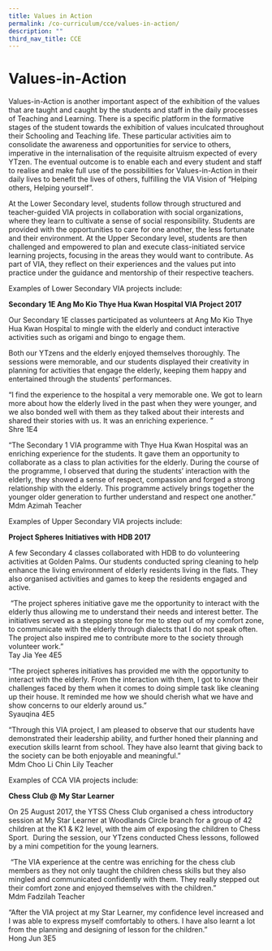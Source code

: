 ```yaml
---
title: Values in Action
permalink: /co-curriculum/cce/values-in-action/
description: ""
third_nav_title: CCE
---
```

# **Values-in-Action**

Values-in-Action is another important aspect of the exhibition of the values that are taught and caught by the students and staff in the daily processes of Teaching and Learning. There is a specific platform in the formative stages of the student towards the exhibition of values inculcated throughout their Schooling and Teaching life. These particular activities aim to consolidate the awareness and opportunities for service to others, imperative in the internalisation of the requisite altruism expected of every YTzen. The eventual outcome is to enable each and every student and staff to realise and make full use of the possibilities for Values-in-Action in their daily lives to benefit the lives of others, fulfilling the VIA Vision of “Helping others, Helping yourself”.

At the Lower Secondary level, students follow through structured and teacher-guided VIA projects in collaboration with social organizations, where they learn to cultivate a sense of social responsibility. Students are provided with the opportunities to care for one another, the less fortunate and their environment. At the Upper Secondary level, students are then challenged and empowered to plan and execute class-initiated service learning projects, focusing in the areas they would want to contribute. As part of VIA, they reflect on their experiences and the values put into practice under the guidance and mentorship of their respective teachers.

Examples of Lower Secondary VIA projects include:

**Secondary 1E Ang Mo Kio Thye Hua Kwan Hospital VIA Project 2017**

Our Secondary 1E classes participated as volunteers at Ang Mo Kio Thye Hua Kwan Hospital to mingle with the elderly and conduct interactive activities such as origami and bingo to engage them.

Both our YTzens and the elderly enjoyed themselves thoroughly. The sessions were memorable, and our students displayed their creativity in planning for activities that engage the elderly, keeping them happy and entertained through the students’ performances.

“I find the experience to the hospital a very memorable one. We got to learn more about how the elderly lived in the past when they were younger, and we also bonded well with them as they talked about their interests and shared their stories with us. It was an enriching experience. ”     
Shre 1E4  

“The Secondary 1 VIA programme with Thye Hua Kwan Hospital was an enriching experience for the students. It gave them an opportunity to collaborate as a class to plan activities for the elderly. During the course of the programme, I observed that during the students’ interaction with the elderly, they showed a sense of respect, compassion and forged a strong relationship with the elderly. This programme actively brings together the younger older generation to further understand and respect one another.”      
Mdm Azimah Teacher

Examples of Upper Secondary VIA projects include:

**Project Spheres Initiatives with HDB 2017**

A few Secondary 4 classes collaborated with HDB to do volunteering activities at Golden Palms. Our students conducted spring cleaning to help enhance the living environment of elderly residents living in the flats. They also organised activities and games to keep the residents engaged and active.

 “The project spheres initiative gave me the opportunity to interact with the elderly thus allowing me to understand their needs and interest better. The initiatives served as a stepping stone for me to step out of my comfort zone, to communicate with the elderly through dialects that I do not speak often. The project also inspired me to contribute more to the society through volunteer work.”      
 Tay Jia Yee 4E5

“The project spheres initiatives has provided me with the opportunity to interact with the elderly. From the interaction with them, I got to know their challenges faced by them when it comes to doing simple task like cleaning up their house. It reminded me how we should cherish what we have and show concerns to our elderly around us.”     
Syauqina 4E5

“Through this VIA project, I am pleased to observe that our students have demonstrated their leadership ability, and further honed their planning and execution skills learnt from school. They have also learnt that giving back to the society can be both enjoyable and meaningful.”    
Mdm Choo Li Chin Lily Teacher

Examples of CCA VIA projects include:

**Chess Club @ My Star Learner**

On 25 August 2017, the YTSS Chess Club organised a chess introductory session at My Star Learner at Woodlands Circle branch for a group of 42 children at the K1 & K2 level, with the aim of exposing the children to Chess Sport.  During the session, our YTzens conducted Chess lessons, followed by a mini competition for the young learners.

 “The VIA experience at the centre was enriching for the chess club members as they not only taught the children chess skills but they also mingled and communicated confidently with them. They really stepped out their comfort zone and enjoyed themselves with the children.”    
 Mdm Fadzilah Teacher  

“After the VIA project at my Star Learner, my confidence level increased and I was able to express myself comfortably to others. I have also learnt a lot from the planning and designing of lesson for the children.”   
Hong Jun 3E5